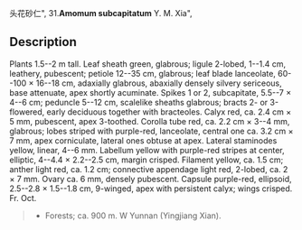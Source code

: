 头花砂仁",
31.**Amomum subcapitatum** Y. M. Xia",

## Description
Plants 1.5--2 m tall. Leaf sheath green, glabrous; ligule 2-lobed, 1--1.4 cm, leathery, pubescent; petiole 12--35 cm, glabrous; leaf blade lanceolate, 60--100 × 16--18 cm, adaxially glabrous, abaxially densely silvery sericeous, base attenuate, apex shortly acuminate. Spikes 1 or 2, subcapitate, 5.5--7 × 4--6 cm; peduncle 5--12 cm, scalelike sheaths glabrous; bracts 2- or 3-flowered, early deciduous together with bracteoles. Calyx red, ca. 2.4 cm × 5 mm, pubescent, apex 3-toothed. Corolla tube red, ca. 2.2 cm × 3--4 mm, glabrous; lobes striped with purple-red, lanceolate, central one ca. 3.2 cm × 7 mm, apex corniculate, lateral ones obtuse at apex. Lateral staminodes yellow, linear, 4--6 mm. Labellum yellow with purple-red stripes at center, elliptic, 4--4.4 × 2.2--2.5 cm, margin crisped. Filament yellow, ca. 1.5 cm; anther light red, ca. 1.2 cm; connective appendage light red, 2-lobed, ca. 2 × 7 mm. Ovary ca. 6 mm, densely pubescent. Capsule purple-red, ellipsoid, 2.5--2.8 × 1.5--1.8 cm, 9-winged, apex with persistent calyx; wings crisped. Fr. Oct.

> * Forests; ca. 900 m. W Yunnan (Yingjiang Xian).
